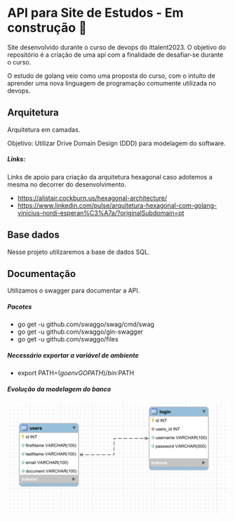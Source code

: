 # API para Site de Estudos - Em construção :hammer:

Site desenvolvido durante o curso de devops do ittalent2023. O objetivo do repositório é a criação de uma api com a finalidade de desafiar-se durante o curso. 

O estudo de golang veio como uma proposta do curso, com o intuíto de aprender uma nova linguagem de programação comumente utilizada no devops.

## Arquitetura

Arquitetura em camadas. 

Objetivo: Utilizar Drive Domain Design (DDD) para modelagem do software. 

##### Links:

Links de apoio para criação da arquitetura hexagonal caso adotemos a mesma no decorrer do desenvolvimento.

- https://alistair.cockburn.us/hexagonal-architecture/
- https://www.linkedin.com/pulse/arquitetura-hexagonal-com-golang-vinicius-nordi-esperan%C3%A7a/?originalSubdomain=pt

## Base dados

Nesse projeto utilizaremos a base de dados SQL.

## Documentação

Utilizamos o swagger para documentar a API.

##### Pacotes

- go get -u github.com/swaggo/swag/cmd/swag
- go get -u github.com/swaggo/gin-swagger
- go get -u github.com/swaggo/files

##### Necessário exportar a variável de ambiente
 
- export PATH=$(go env GOPATH)/bin:$PATH

##### Evolução da modelagem do banco

![Database](/src/utils/svg/initialDatabase.svg)
